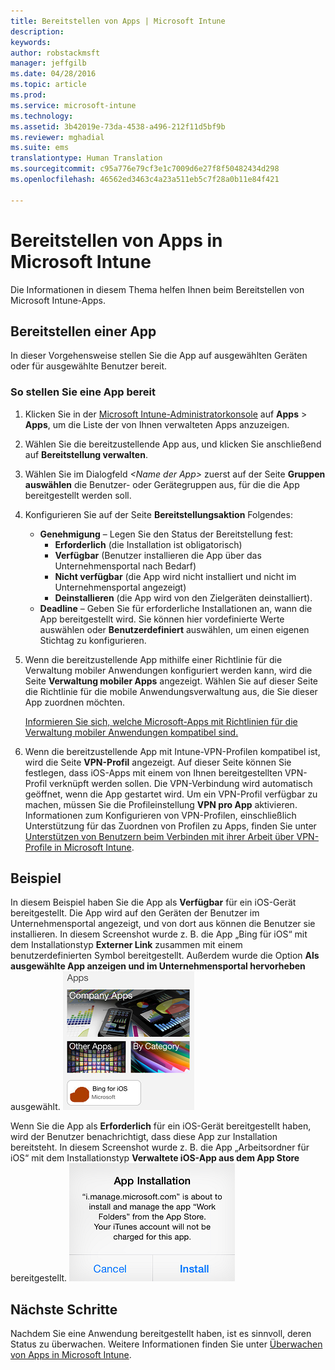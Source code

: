 ```yaml
---
title: Bereitstellen von Apps | Microsoft Intune
description: 
keywords: 
author: robstackmsft
manager: jeffgilb
ms.date: 04/28/2016
ms.topic: article
ms.prod: 
ms.service: microsoft-intune
ms.technology: 
ms.assetid: 3b42019e-73da-4538-a496-212f11d5bf9b
ms.reviewer: mghadial
ms.suite: ems
translationtype: Human Translation
ms.sourcegitcommit: c95a776e79cf3e1c7009d6e27f8f50482434d298
ms.openlocfilehash: 46562ed3463c4a23a511eb5c7f28a0b11e84f421

---
```

# Bereitstellen von Apps in Microsoft Intune

Die Informationen in diesem Thema helfen Ihnen beim Bereitstellen von Microsoft Intune-Apps.


## Bereitstellen einer App
In dieser Vorgehensweise stellen Sie die App auf ausgewählten Geräten oder für ausgewählte Benutzer bereit.

### So stellen Sie eine App bereit

1. Klicken Sie in der [Microsoft Intune-Administratorkonsole](https://manage.microsoft.com) auf **Apps** &gt; **Apps**, um die Liste der von Ihnen verwalteten Apps anzuzeigen.

2.  Wählen Sie die bereitzustellende App aus, und klicken Sie anschließend auf **Bereitstellung verwalten**.

3.  Wählen Sie im Dialogfeld *&lt;Name der App&gt;* zuerst auf der Seite **Gruppen auswählen** die Benutzer- oder Gerätegruppen aus, für die die App bereitgestellt werden soll.

4.  Konfigurieren Sie auf der Seite **Bereitstellungsaktion** Folgendes:

    - **Genehmigung** – Legen Sie den Status der Bereitstellung fest:
        - **Erforderlich** (die Installation ist obligatorisch)
        - **Verfügbar** (Benutzer installieren die App über das Unternehmensportal nach Bedarf)
        - **Nicht verfügbar** (die App wird nicht installiert und nicht im Unternehmensportal angezeigt)
        - **Deinstallieren** (die App wird von den Zielgeräten deinstalliert).
    - **Deadline** – Geben Sie für erforderliche Installationen an, wann die App bereitgestellt wird. Sie können hier vordefinierte Werte auswählen oder **Benutzerdefiniert** auswählen, um einen eigenen Stichtag zu konfigurieren.

5. Wenn die bereitzustellende App mithilfe einer Richtlinie für die Verwaltung mobiler Anwendungen konfiguriert werden kann, wird die Seite **Verwaltung mobiler Apps** angezeigt. Wählen Sie auf dieser Seite die Richtlinie für die mobile Anwendungsverwaltung aus, die Sie dieser App zuordnen möchten.

    [Informieren Sie sich, welche Microsoft-Apps mit Richtlinien für die Verwaltung mobiler Anwendungen kompatibel sind.](https://www.microsoft.com/en-us/server-cloud/products/microsoft-intune/partners.aspx)

6. Wenn die bereitzustellende App mit Intune-VPN-Profilen kompatibel ist, wird die Seite **VPN-Profil** angezeigt. Auf dieser Seite können Sie festlegen, dass iOS-Apps mit einem von Ihnen bereitgestellten VPN-Profil verknüpft werden sollen. Die VPN-Verbindung wird automatisch geöffnet, wenn die App gestartet wird. Um ein VPN-Profil verfügbar zu machen, müssen Sie die Profileinstellung **VPN pro App** aktivieren.
 Informationen zum Konfigurieren von VPN-Profilen, einschließlich Unterstützung für das Zuordnen von Profilen zu Apps, finden Sie unter [Unterstützen von Benutzern beim Verbinden mit ihrer Arbeit über VPN-Profile in Microsoft Intune](vpn-connections-in-microsoft-intune.md).

## Beispiel

In diesem Beispiel haben Sie die App als **Verfügbar** für ein iOS-Gerät bereitgestellt.
Die App wird auf den Geräten der Benutzer im Unternehmensportal angezeigt, und von dort aus können die Benutzer sie installieren. In diesem Screenshot wurde z. B. die App „Bing für iOS“ mit dem Installationstyp **Externer Link** zusammen mit einem benutzerdefinierten Symbol bereitgestellt. Außerdem wurde die Option **Als ausgewählte App anzeigen und im Unternehmensportal hervorheben** ausgewählt.
    ![Verfügbare iOS-App](./media/available-install-on-iOS.png)

Wenn Sie die App als **Erforderlich** für ein iOS-Gerät bereitgestellt haben, wird der Benutzer benachrichtigt, dass diese App zur Installation bereitsteht. In diesem Screenshot wurde z. B. die App „Arbeitsordner für iOS“ mit dem Installationstyp **Verwaltete iOS-App aus dem App Store** bereitgestellt.
    ![Erforderliche iOS-App](./media/iOS-Required-install.PNG)

## Nächste Schritte

Nachdem Sie eine Anwendung bereitgestellt haben, ist es sinnvoll, deren Status zu überwachen. Weitere Informationen finden Sie unter [Überwachen von Apps in Microsoft Intune](monitor-apps-in-microsoft-intune.md).



<!--HONumber=Jun16_HO4-->


